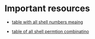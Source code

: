 # Important resources

- [table with all shell numbers meaing](https://docs.oracle.com/cd/E19253-01/816-4557/secfile-14/index.html)

- [table of all shell permtion combinatino](https://linuxcommand.org/lc3_lts0090.php)
